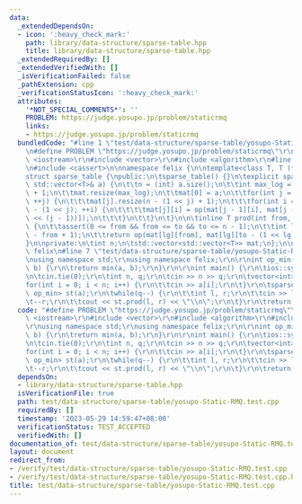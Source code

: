 ```yaml
---
data:
  _extendedDependsOn:
  - icon: ':heavy_check_mark:'
    path: library/data-structure/sparse-table.hpp
    title: library/data-structure/sparse-table.hpp
  _extendedRequiredBy: []
  _extendedVerifiedWith: []
  _isVerificationFailed: false
  _pathExtension: cpp
  _verificationStatusIcon: ':heavy_check_mark:'
  attributes:
    '*NOT_SPECIAL_COMMENTS*': ''
    PROBLEM: https://judge.yosupo.jp/problem/staticrmq
    links:
    - https://judge.yosupo.jp/problem/staticrmq
  bundledCode: "#line 1 \"test/data-structure/sparse-table/yosupo-Static-RMQ.test.cpp\"\
    \n#define PROBLEM \"https://judge.yosupo.jp/problem/staticrmq\"\r\n\r\n#include\
    \ <iostream>\r\n#include <vector>\r\n#include <algorithm>\r\n#line 3 \"library/data-structure/sparse-table.hpp\"\
    \n#include <cassert>\n\nnamespace felix {\n\ntemplate<class T, T (*op)(T, T)>\n\
    struct sparse_table {\npublic:\n\tsparse_table() {}\n\texplicit sparse_table(const\
    \ std::vector<T>& a) {\n\t\tn = (int) a.size();\n\t\tint max_log = std::__lg(n)\
    \ + 1;\n\t\tmat.resize(max_log);\n\t\tmat[0] = a;\n\t\tfor(int j = 1; j < max_log;\
    \ ++j) {\n\t\t\tmat[j].resize(n - (1 << j) + 1);\n\t\t\tfor(int i = 0; i <= n\
    \ - (1 << j); ++i) {\n\t\t\t\tmat[j][i] = op(mat[j - 1][i], mat[j - 1][i + (1\
    \ << (j - 1))]);\n\t\t\t}\n\t\t}\n\t}\n\n\tinline T prod(int from, int to) const\
    \ {\n\t\tassert(0 <= from && from <= to && to <= n - 1);\n\t\tint lg = std::__lg(to\
    \ - from + 1);\n\t\treturn op(mat[lg][from], mat[lg][to - (1 << lg) + 1]);\n\t\
    }\n\nprivate:\n\tint n;\n\tstd::vector<std::vector<T>> mat;\n};\n\n} // namespace\
    \ felix\n#line 7 \"test/data-structure/sparse-table/yosupo-Static-RMQ.test.cpp\"\
    \nusing namespace std;\r\nusing namespace felix;\r\n\r\nint op_min(int a, int\
    \ b) {\r\n\treturn min(a, b);\r\n}\r\n\r\nint main() {\r\n\tios::sync_with_stdio(false);\r\
    \n\tcin.tie(0);\r\n\tint n, q;\r\n\tcin >> n >> q;\r\n\tvector<int> a(n);\r\n\t\
    for(int i = 0; i < n; i++) {\r\n\t\tcin >> a[i];\r\n\t}\r\n\tsparse_table<int,\
    \ op_min> st(a);\r\n\twhile(q--) {\r\n\t\tint l, r;\r\n\t\tcin >> l >> r;\r\n\t\
    \t--r;\r\n\t\tcout << st.prod(l, r) << \"\\n\";\r\n\t}\r\n\treturn 0;\r\n}\r\n"
  code: "#define PROBLEM \"https://judge.yosupo.jp/problem/staticrmq\"\r\n\r\n#include\
    \ <iostream>\r\n#include <vector>\r\n#include <algorithm>\r\n#include \"../../../library/data-structure/sparse-table.hpp\"\
    \r\nusing namespace std;\r\nusing namespace felix;\r\n\r\nint op_min(int a, int\
    \ b) {\r\n\treturn min(a, b);\r\n}\r\n\r\nint main() {\r\n\tios::sync_with_stdio(false);\r\
    \n\tcin.tie(0);\r\n\tint n, q;\r\n\tcin >> n >> q;\r\n\tvector<int> a(n);\r\n\t\
    for(int i = 0; i < n; i++) {\r\n\t\tcin >> a[i];\r\n\t}\r\n\tsparse_table<int,\
    \ op_min> st(a);\r\n\twhile(q--) {\r\n\t\tint l, r;\r\n\t\tcin >> l >> r;\r\n\t\
    \t--r;\r\n\t\tcout << st.prod(l, r) << \"\\n\";\r\n\t}\r\n\treturn 0;\r\n}\r\n"
  dependsOn:
  - library/data-structure/sparse-table.hpp
  isVerificationFile: true
  path: test/data-structure/sparse-table/yosupo-Static-RMQ.test.cpp
  requiredBy: []
  timestamp: '2023-05-29 14:59:47+08:00'
  verificationStatus: TEST_ACCEPTED
  verifiedWith: []
documentation_of: test/data-structure/sparse-table/yosupo-Static-RMQ.test.cpp
layout: document
redirect_from:
- /verify/test/data-structure/sparse-table/yosupo-Static-RMQ.test.cpp
- /verify/test/data-structure/sparse-table/yosupo-Static-RMQ.test.cpp.html
title: test/data-structure/sparse-table/yosupo-Static-RMQ.test.cpp
---
```

